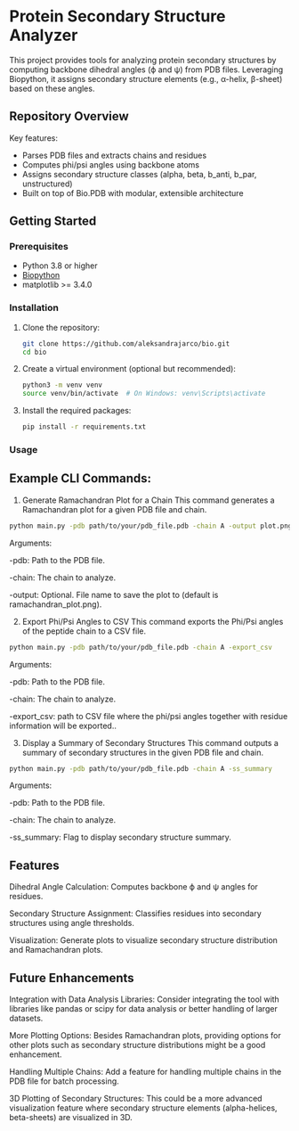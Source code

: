 # Protein Secondary Structure Analyzer

This project provides tools for analyzing protein secondary structures by computing backbone dihedral angles (ϕ and ψ) from PDB files. Leveraging Biopython, it assigns secondary structure elements (e.g., α-helix, β-sheet) based on these angles.

## Repository Overview

Key features:
- Parses PDB files and extracts chains and residues
- Computes phi/psi angles using backbone atoms
- Assigns secondary structure classes (alpha, beta, b_anti, b_par, unstructured)
- Built on top of Bio.PDB with modular, extensible architecture

## Getting Started

### Prerequisites

- Python 3.8 or higher
- [Biopython](https://biopython.org/)
- matplotlib >= 3.4.0

### Installation

1. Clone the repository:

   ```bash
   git clone https://github.com/aleksandrajarco/bio.git
   cd bio
   ```

2. Create a virtual environment (optional but recommended):

   ```bash
   python3 -m venv venv
   source venv/bin/activate  # On Windows: venv\Scripts\activate
   ```	
3. Install the required packages:

   ```bash
   pip install -r requirements.txt
   ```
   
### Usage
## Example CLI Commands:
1. Generate Ramachandran Plot for a Chain
This command generates a Ramachandran plot for a given PDB file and chain.

```bash
python main.py -pdb path/to/your/pdb_file.pdb -chain A -output plot.png
```
Arguments:

-pdb: Path to the PDB file.

-chain: The chain to analyze.

-output: Optional. File name to save the plot to (default is ramachandran_plot.png).

2. Export Phi/Psi Angles to CSV
This command exports the Phi/Psi angles of the peptide chain to a CSV file.

```bash
python main.py -pdb path/to/your/pdb_file.pdb -chain A -export_csv
```
Arguments:

-pdb: Path to the PDB file.

-chain: The chain to analyze.

-export_csv: path to CSV file where the phi/psi angles together with residue information will be exported..

3. Display a Summary of Secondary Structures
This command outputs a summary of secondary structures in the given PDB file and chain.

```bash
python main.py -pdb path/to/your/pdb_file.pdb -chain A -ss_summary
```
Arguments:

-pdb: Path to the PDB file.

-chain: The chain to analyze.

-ss_summary: Flag to display secondary structure summary.

## Features
Dihedral Angle Calculation: Computes backbone ϕ and ψ angles for residues.

Secondary Structure Assignment: Classifies residues into secondary structures using angle thresholds.

Visualization: Generate plots to visualize secondary structure distribution and Ramachandran plots.

## Future Enhancements
Integration with Data Analysis Libraries: Consider integrating the tool with libraries like pandas or scipy for data analysis or better handling of larger datasets.

More Plotting Options: Besides Ramachandran plots, providing options for other plots such as secondary structure distributions might be a good enhancement.

Handling Multiple Chains: Add a feature for handling multiple chains in the PDB file for batch processing.

3D Plotting of Secondary Structures: This could be a more advanced visualization feature where secondary structure elements (alpha-helices, beta-sheets) are visualized in 3D.

